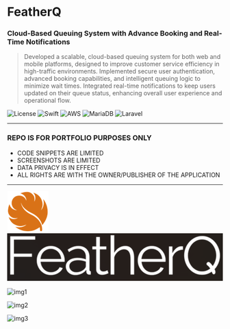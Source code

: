 # FeatherQ
### Cloud-Based Queuing System with Advance Booking and Real-Time Notifications
> Developed a scalable, cloud-based queuing system for both web and
            mobile platforms, designed to improve customer service efficiency in
            high-traffic environments. Implemented secure user authentication,
            advanced booking capabilities, and intelligent queuing logic to
            minimize wait times. Integrated real-time notifications to keep
            users updated on their queue status, enhancing overall user
            experience and operational flow.

![License](https://img.shields.io/badge/license-Apache--2.0-red.svg)
![Swift](https://img.shields.io/badge/iOS-Swift-blue)
![AWS](https://img.shields.io/badge/Amazon-AWS-orange)
![MariaDB](https://img.shields.io/badge/MariaDB-10.1-C8102E)
![Laravel](https://img.shields.io/badge/Laravel-5-gold)

---

### REPO IS FOR PORTFOLIO PURPOSES ONLY
- CODE SNIPPETS ARE LIMITED
- SCREENSHOTS ARE LIMITED
- DATA PRIVACY IS IN EFFECT
- ALL RIGHTS ARE WITH THE OWNER/PUBLISHER OF THE APPLICATION

---

![img1](https://github.com/polljii/featherq/blob/main/featherq-logo1.png)  ![img1](https://github.com/polljii/featherq/blob/main/featherq-logo2.png)

![img1](https://github.com/polljii/featherq/blob/main/featherq1.png)

![img2](https://github.com/polljii/featherq/blob/main/featherq2.png)

![img3](https://github.com/polljii/featherq/blob/main/featherq3.png)
